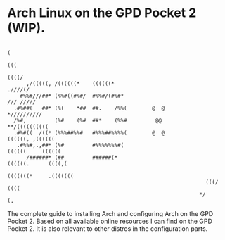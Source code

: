 # Arch Linux on the GPD Pocket 2 (WIP).            
                                                                              (                    
                                                                             (((                   
                                                                            ((((/                  
          ,/(((((, /((((((*    ((((((*                                     .////(/                 
        #%%#///##* (%%#((#%#/  #%%#/(#%#*                                 /// /////                
      .#%##(   ##* (%(    *##  ##.    /%%(        @  @                   *//////////               
      /%#,         (%#    (%#  ##*    (%%#         @@                   **/((((((((((              
      .#%#((  /((* (%%%##%%#   #%%%##%%%%(        @  @                 ((((((, ,((((((             
       .#%%#,.,##* (%#         #%%%%%%%#(                             ((((((     ((((((            
          /######* (##         ######(*                              ((((((.      ((((,(           
                                                                    (((((((*     .(((((((          
                                                                   (((/               ((((         
                                                                 */                       (,       
The complete guide to installing Arch and configuring Arch on the GPD Pocket 2.
Based on all available online resources I can find on the GPD Pocket 2.
It is also relevant to other distros in the configuration parts.

